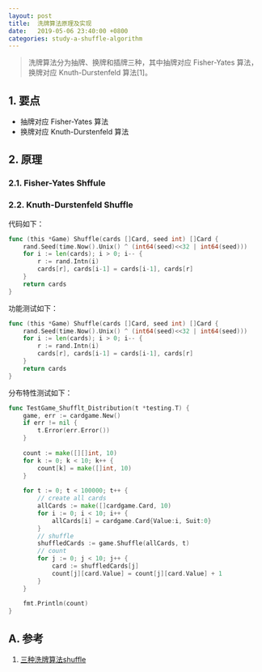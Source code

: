 ```yaml
---
layout: post
title:  洗牌算法原理及实现
date:   2019-05-06 23:40:00 +0800
categories: study-a-shuffle-algorithm
---
```


> 洗牌算法分为抽牌、换牌和插牌三种，其中抽牌对应 Fisher-Yates 算法，换牌对应 Knuth-Durstenfeld 算法[1]。

## 1. 要点
+ 抽牌对应 Fisher-Yates 算法
+ 换牌对应 Knuth-Durstenfeld 算法


## 2. 原理

### 2.1. Fisher-Yates Shffule

### 2.2. Knuth-Durstenfeld Shuffle

代码如下：
```go
func (this *Game) Shuffle(cards []Card, seed int) []Card {
	rand.Seed(time.Now().Unix() ^ (int64(seed)<<32 | int64(seed)))
	for i := len(cards); i > 0; i-- {
		r := rand.Intn(i)
		cards[r], cards[i-1] = cards[i-1], cards[r]
	}
	return cards
}
```

功能测试如下：
```go
func (this *Game) Shuffle(cards []Card, seed int) []Card {
	rand.Seed(time.Now().Unix() ^ (int64(seed)<<32 | int64(seed)))
	for i := len(cards); i > 0; i-- {
		r := rand.Intn(i)
		cards[r], cards[i-1] = cards[i-1], cards[r]
	}
	return cards
}
```

分布特性测试如下：
```go
func TestGame_Shufflt_Distribution(t *testing.T) {
	game, err := cardgame.New()
	if err != nil {
		t.Error(err.Error())
	}
	
	count := make([][]int, 10)
	for k := 0; k < 10; k++ {
		count[k] = make([]int, 10)
	}
	
	for t := 0; t < 100000; t++ {
		// create all cards
		allCards := make([]cardgame.Card, 10)
		for i := 0; i < 10; i++ {
			allCards[i] = cardgame.Card{Value:i, Suit:0}
		}
		// shuffle
		shuffledCards := game.Shuffle(allCards, t)
		// count
		for j := 0; j < 10; j++ {
			card := shuffledCards[j]
			count[j][card.Value] = count[j][card.Value] + 1
		}
	}
	
	fmt.Println(count)
}
```

## A. 参考
1. [三种洗牌算法shuffle](https://blog.csdn.net/qq_26399665/article/details/79831490)